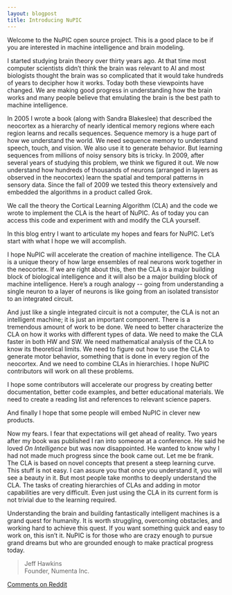 ```yaml
---
layout: blogpost
title: Introducing NuPIC
---
```


Welcome to the NuPIC open source project.  This is a good place to be if you are interested in machine intelligence and brain modeling.

I started studying brain theory over thirty years ago.  At that time most computer scientists didn’t think the brain was relevant to AI and most biologists thought the brain was so complicated that it would take hundreds of years to decipher how it works.  Today both these viewpoints have changed.  We are making good progress in understanding how the brain works and many people believe that emulating the brain is the best path to machine intelligence.

In 2005 I wrote a book (along with Sandra Blakeslee) that described the neocortex as a hierarchy of nearly identical memory regions where each region learns and recalls sequences.   Sequence memory is a huge part of how we understand the world.  We need sequence memory to understand speech, touch, and vision.  We also use it to generate behavior.  But learning sequences from millions of noisy sensory bits is tricky.  In 2009, after several years of studying this problem, we think we figured it out.  We now understand how hundreds of thousands of neurons (arranged in layers as observed in the neocortex) learn the spatial and temporal patterns in sensory data.  Since the fall of 2009 we tested this theory extensively and embedded the algorithms in a product called Grok.

We call the theory the Cortical Learning Algorithm (CLA) and the code we wrote to implement the CLA is the heart of NuPIC.  As of today you can access this code and experiment with and modify the CLA yourself.

In this blog entry I want to articulate my hopes and fears for NuPIC.  Let’s start with what I hope we will accomplish.

I hope NuPIC will accelerate the creation of machine intelligence.  The CLA is a unique theory of how large ensembles of real neurons work together in the neocortex.  If we are right about this, then the CLA is a major building block of biological intelligence and it will also be a major building block of machine intelligence.  Here’s a rough analogy -- going from understanding a single neuron to a layer of neurons is like going from an isolated transistor to an integrated circuit.

And just like a single integrated circuit is not a computer, the CLA is not an intelligent machine; it is just an important component.  There is a tremendous amount of work to be done.  We need to better characterize the CLA on how it works with different types of data.  We need to make the CLA faster in both HW and SW.  We need mathematical analysis of the CLA to know its theoretical limits.  We need to figure out how to use the CLA to generate motor behavior, something that is done in every region of the neocortex.  And we need to combine CLAs in hierarchies.  I hope NuPIC contributors will work on all these problems.

I hope some contributors will accelerate our progress by creating better documentation, better code examples, and better educational materials.   We need to create a reading list and references to relevant science papers.

And finally I hope that some people will embed NuPIC in clever new products.

Now my fears.  I fear that expectations will get ahead of reality.  Two years after my book was published I ran into someone at a conference.  He said he loved *On Intelligence* but was now disappointed.  He wanted to know why I had not made much progress since the book came out.  Let me be frank.  The CLA is based on novel concepts that present a steep learning curve.  This stuff is not easy.  I can assure you that once you understand it, you will see a beauty in it.  But most people take months to deeply understand the CLA.  The tasks of creating hierarchies of CLAs and adding in motor capabilities are very difficult.  Even just using the CLA in its current form is not trivial due to the learning required.

Understanding the brain and building fantastically intelligent machines is a grand quest for humanity.  It is worth struggling, overcoming obstacles, and working hard to achieve this quest.  If you want something quick and easy to work on, this isn’t it.  NuPIC is for those who are crazy enough to pursue grand dreams but who are grounded enough to make practical progress today.



> Jeff Hawkins <br/>
> Founder, Numenta Inc.

[Comments on Reddit](http://www.reddit.com/r/MachineLearning/comments/1fl96e/introducing_the_numenta_platform_for_intelligent/)